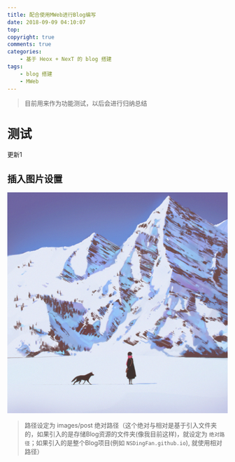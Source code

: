 ```yaml
---
title: 配合使用MWeb进行Blog编写
date: 2018-09-09 04:10:07
top:
copyright: true
comments: true
categories:
    - 基于 Heox + NexT 的 blog 搭建
tags:
    - blog 搭建
    - MWeb
---
```

> 目前用来作为功能测试，以后会进行归纳总结

# 测试
更新1

## 插入图片设置

![sanpo-69306134-c](/images/post/sanpo-69306134.jpg)

<!--more-->

> 路径设定为 images/post
> 绝对路径（这个绝对与相对是基于引入文件夹的，如果引入的是存储Blog资源的文件夹(像我目前这样)，就设定为 `绝对路径`；如果引入的是整个Blog项目(例如 `NSDingFan.github.io`), 就使用相对路径）


